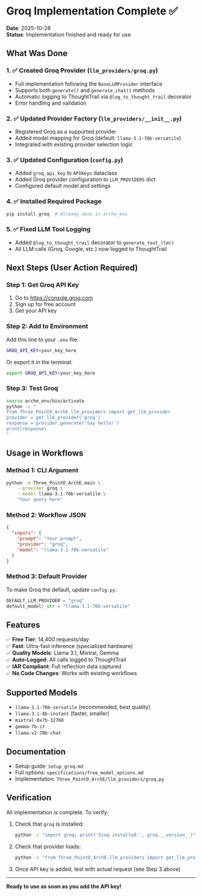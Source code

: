 # Groq Implementation Complete ✅

**Date**: 2025-10-28  
**Status**: Implementation finished and ready for use

## What Was Done

### 1. ✅ Created Groq Provider (`llm_providers/groq.py`)
- Full implementation following the `BaseLLMProvider` interface
- Supports both `generate()` and `generate_chat()` methods
- Automatic logging to ThoughtTrail via `@log_to_thought_trail` decorator
- Error handling and validation

### 2. ✅ Updated Provider Factory (`llm_providers/__init__.py`)
- Registered Groq as a supported provider
- Added model mapping for Groq (default: `llama-3.1-70b-versatile`)
- Integrated with existing provider selection logic

### 3. ✅ Updated Configuration (`config.py`)
- Added `groq_api_key` to `APIKeys` dataclass
- Added Groq provider configuration to `LLM_PROVIDERS` dict
- Configured default model and settings

### 4. ✅ Installed Required Package
```bash
pip install groq  # Already done in arche_env
```

### 5. ✅ Fixed LLM Tool Logging
- Added `@log_to_thought_trail` decorator to `generate_text_llm()`
- All LLM calls (Groq, Google, etc.) now logged to ThoughtTrail

## Next Steps (User Action Required)

### Step 1: Get Groq API Key
1. Go to https://console.groq.com
2. Sign up for free account
3. Get your API key

### Step 2: Add to Environment
Add this line to your `.env` file:

```bash
GROQ_API_KEY=your_key_here
```

Or export it in the terminal:

```bash
export GROQ_API_KEY=your_key_here
```

### Step 3: Test Groq
```bash
source arche_env/bin/activate
python -c "
from Three_PointO_ArchE.llm_providers import get_llm_provider
provider = get_llm_provider('groq')
response = provider.generate('Say hello!')
print(response)
"
```

## Usage in Workflows

### Method 1: CLI Argument
```bash
python -m Three_PointO_ArchE.main \
    --provider groq \
    --model llama-3.1-70b-versatile \
    "Your query here"
```

### Method 2: Workflow JSON
```json
{
  "inputs": {
    "prompt": "Your prompt",
    "provider": "groq",
    "model": "llama-3.1-70b-versatile"
  }
}
```

### Method 3: Default Provider
To make Groq the default, update `config.py`:

```python
DEFAULT_LLM_PROVIDER = "groq"
default_model: str = "llama-3.1-70b-versatile"
```

## Features

✅ **Free Tier**: 14,400 requests/day  
✅ **Fast**: Ultra-fast inference (specialized hardware)  
✅ **Quality Models**: Llama 3.1, Mixtral, Gemma  
✅ **Auto-Logged**: All calls logged to ThoughtTrail  
✅ **IAR Compliant**: Full reflection data captured  
✅ **No Code Changes**: Works with existing workflows  

## Supported Models

- `llama-3.1-70b-versatile` (recommended, best quality)
- `llama-3.1-8b-instant` (faster, smaller)
- `mixtral-8x7b-32768`
- `gemma-7b-it`
- `llama-v2-70b-chat`

## Documentation

- Setup guide: `setup_groq.md`
- Full options: `specifications/free_model_options.md`
- Implementation: `Three_PointO_ArchE/llm_providers/groq.py`

## Verification

All implementation is complete. To verify:

1. Check that `groq` is installed:
   ```bash
   python -c "import groq; print('Groq installed:', groq.__version__)"
   ```

2. Check that provider loads:
   ```bash
   python -c "from Three_PointO_ArchE.llm_providers import get_llm_provider; print('Groq provider available')"
   ```

3. Once API key is added, test with actual request (see Step 3 above)

---

**Ready to use as soon as you add the API key!**




